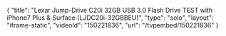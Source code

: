 {
    "title": "Lexar Jump-Drive C20i 32GB USB 3.0 Flash Drive TEST with iPhone7 Plus & Surface (LJDC20i-32GBBEU)",
    "type": "solo",
    "layout": "iframe-static",
    "videoId": "150221836",
    "url": "\/tvpembed\/150221836"
}